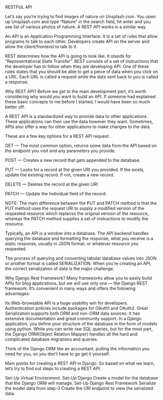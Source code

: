 RESTFUL API

Let’s say you’re trying to find images of nature on Unsplash.com. You open up Unsplash.com and type “Nature” in the search field, hit enter and you see list of various photos of nature. A REST API works in a similar way.

An API is an Application Programming Interface. It is a set of rules that allow programs to talk to each other. Developers create API on the server and allow the client/frontend to talk to it.

REST determines how the API is going to look like. It stands for “Representational State Transfer”. REST consists of a set of instructions that the developer has to follow when they are developing API.
One of these rules states that you should be able to get a piece of data when you click on a URL. Each URL is called a request while the data sent back to you is called a response.

Why REST API?
Before we get to the main development part, it’s worth considering why would you want to build an API. If someone had explained these basic concepts to me before I started, I would have been so much better off.

A REST API is a standardized way to provide data to other applications. These applications can then use the data however they want. Sometimes, APIs also offer a way for other applications to make changes to the data.

These are a few key options for a REST API request:

GET — The most common option, returns some data from the API based on the endpoint you visit and any parameters you provide.

POST — Creates a new record that gets appended to the database.

PUT — Looks for a record at the given URI you provided. If the exists, update the existing record. If not, create a new record.

DELETE — Deletes the record at the given URI

PATCH — Update the Individual field of the record.

NOTE: The main difference between the PUT and PATCH method is that the PUT method uses the request URI to supply a modified version of the requested resource which replaces the original version of the resource, whereas the PATCH method supplies a set of instructions to modify the resource.

Typically, an API is a window into a database. The API backend handles querying the database and formatting the response, what you receive is a static response, usually in JSON format, or whatever resource you requested.

The process of querying and converting tabular database values into JSON or another format is called SERIALIZATION. When you’re creating an API, the correct serialization of data is the major challenge.

Why Django Rest Framework?
Many frameworks allow you to easily build APIs for blog applications, but we will use only one — the Django REST framework. It’s convenient in many ways and offers the following advantages:

Its Web-browsable API is a huge usability win for developers.
Authentication policies include packages for OAuth1 and OAuth2.
Great Serialization supports both ORM and non-ORM data sources.
It has extensive documentation and great community support.
In a Django application, you define your structure of the database in the form of models using python. While you can write raw SQL queries, but for the most part, the Django ORM(Object Relation Mapper) handles all the hard and complicated database migrations and queries.

Think of the Django ORM like an accountant, pulling the information you need for you, so you don’t have to go get it yourself.

Main points for creating a REST API in Django.
So based on what we learn, let’s try to find out steps to creating a REST API.

Set-Up Virtual Environment.
Set-Up Django
Create a model for the database that the Django ORM will manage.
Set-Up Django Rest Framework
Serialize the model data from step-3
Create the URI endpoint to view the serialized data.
